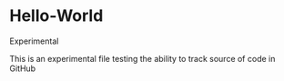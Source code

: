 # Hello-World
Experimental 

This is an experimental file testing the ability to track source of code in GitHub
